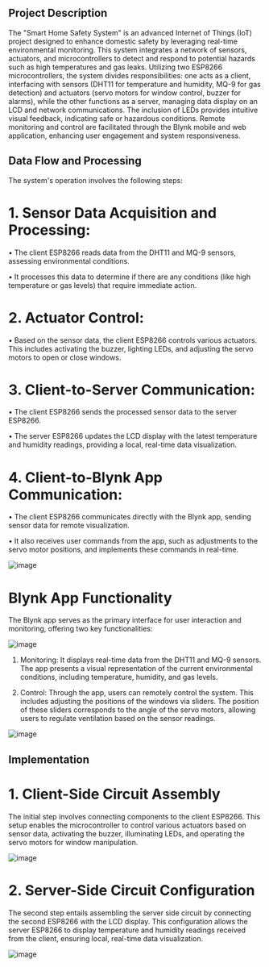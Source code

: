 ## Project Description

The "Smart Home Safety System" is an advanced Internet of Things (IoT) project 
designed to enhance domestic safety by leveraging real-time environmental 
monitoring. This system integrates a network of sensors, actuators, and 
microcontrollers to detect and respond to potential hazards such as high temperatures 
and gas leaks. Utilizing two ESP8266 microcontrollers, the system divides 
responsibilities: one acts as a client, interfacing with sensors (DHT11 for temperature 
and humidity, MQ-9 for gas detection) and actuators (servo motors for window 
control, buzzer for alarms), while the other functions as a server, managing data 
display on an LCD and network communications. The inclusion of LEDs provides 
intuitive visual feedback, indicating safe or hazardous conditions. Remote monitoring 
and control are facilitated through the Blynk mobile and web application, enhancing 
user engagement and system responsiveness.


## Data Flow and Processing

The system's operation involves the following steps:

# 1. Sensor Data Acquisition and Processing:
   
• The client ESP8266 reads data from the DHT11 and MQ-9 sensors, assessing 
environmental conditions.

• It processes this data to determine if there are any conditions (like high 
temperature or gas levels) that require immediate action.

# 2. Actuator Control:
   
• Based on the sensor data, the client ESP8266 controls various actuators. This 
includes activating the buzzer, lighting LEDs, and adjusting the servo motors 
to open or close windows.

# 3. Client-to-Server Communication:

• The client ESP8266 sends the processed sensor data to the server ESP8266.

• The server ESP8266 updates the LCD display with the latest temperature and 
humidity readings, providing a local, real-time data visualization.

# 4. Client-to-Blynk App Communication:
• The client ESP8266 communicates directly with the Blynk app, sending 
sensor data for remote visualization.

• It also receives user commands from the app, such as adjustments to the servo 
motor positions, and implements these commands in real-time.

![image](https://github.com/Mukela12/IOT-Smart-Home-Safety-System/assets/65640620/36c08a4e-fce6-4347-a594-cfe2ab42e0a5)


# Blynk App Functionality

The Blynk app serves as the primary interface for user interaction and monitoring, 
offering two key functionalities:

![image](https://github.com/Mukela12/IOT-Smart-Home-Safety-System/assets/65640620/ce1b5915-b1ef-44ef-9fc5-f3f13b0995fd)

1. Monitoring: It displays real-time data from the DHT11 and MQ-9 sensors. The 
app presents a visual representation of the current environmental conditions, 
including temperature, humidity, and gas levels.

2. Control: Through the app, users can remotely control the system. This includes 
adjusting the positions of the windows via sliders. The position of these sliders 
corresponds to the angle of the servo motors, allowing users to regulate 
ventilation based on the sensor readings.

![image](https://github.com/Mukela12/IOT-Smart-Home-Safety-System/assets/65640620/ab878818-7b6f-466f-aad3-1c4e58b2be87)


## Implementation


# 1. Client-Side Circuit Assembly

The initial step involves connecting components to the client ESP8266. This setup 
enables the microcontroller to control various actuators based on sensor data, activating 
the buzzer, illuminating LEDs, and operating the servo motors for window 
manipulation.

![image](https://github.com/Mukela12/IOT-Smart-Home-Safety-System/assets/65640620/a74993df-d48c-4c78-9554-94135b5278ae)


# 2. Server-Side Circuit Configuration

The second step entails assembling the server side circuit by connecting the second 
ESP8266 with the LCD display. This configuration allows the server ESP8266 to 
display temperature and humidity readings received from the client, ensuring local, 
real-time data visualization.

![image](https://github.com/Mukela12/IOT-Smart-Home-Safety-System/assets/65640620/1f89fc1a-259c-41a8-bb96-481a825b40e7)
